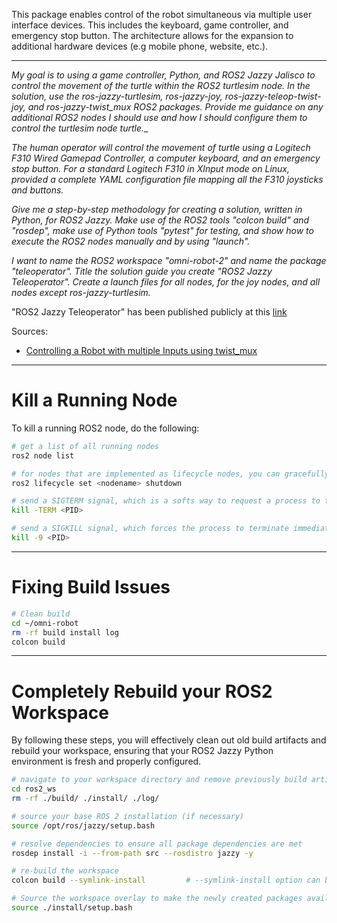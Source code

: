 <!--
Maintainer:   jeffskinnerbox@yahoo.com / www.jeffskinnerbox.me
Version:      1.1.0
-->


This package enables control of the robot simultaneous via multiple user interface devices.
This includes the keyboard, game controller, and emergency stop button.
The architecture allows for the expansion to additional hardware devices (e.g mobile phone, website, etc.).


---------------

_My goal is to using a game controller, Python, and ROS2 Jazzy Jalisco
to control the movement of the turtle within the ROS2 turtlesim node.
In the solution, use the ros-jazzy-turtlesim, ros-jazzy-joy, ros-jazzy-teleop-twist-joy,
and ros-jazzy-twist_mux ROS2 packages.
Provide me guidance on any additional ROS2 nodes I should use
and how I should configure them to control the turtlesim node turtle.__

_The human operator will control the movement of turtle using a Logitech F310 Wired Gamepad Controller,
a computer keyboard, and an emergency stop button.
For a standard Logitech F310 in XInput mode on Linux, provided a complete YAML configuration file
mapping all the F310 joysticks and buttons._

_Give me a step-by-step methodology for creating a solution, written in Python, for ROS2 Jazzy.
Make use of the ROS2 tools "colcon build" and "rosdep", make use of Python tools "pytest" for testing,
and show how to execute the ROS2 nodes manually and by using "launch"._

_I want to name the ROS2 workspace "omni-robot-2" and name the package "teleoperator".
Title the solution guide you create "ROS2 Jazzy Teleoperator".
Create a launch files for all nodes, for the joy nodes, and all nodes except ros-jazzy-turtlesim._

"ROS2 Jazzy Teleoperator" has been published publicly at this [link](https://claude.ai/public/artifacts/8bf612bc-5236-4157-9637-d78b09ae75f6)

Sources:

* [Controlling a Robot with multiple Inputs using twist_mux](https://robofoundry.medium.com/controlling-a-robot-with-multiple-inputs-using-twist-mux-4535b8ed9559)

---------------


# Kill a Running Node

To kill a running ROS2 node, do the following:

```bash
# get a list of all running nodes
ros2 node list

# for nodes that are implemented as lifecycle nodes, you can gracefully shut them down using this
ros2 lifecycle set <nodename> shutdown

# send a SIGTERM signal, which is a softs way to request a process to terminate
kill -TERM <PID>

# send a SIGKILL signal, which forces the process to terminate immediately, regardless of its state.
kill -9 <PID>
```


---------------


# Fixing Build Issues

```bash
# Clean build
cd ~/omni-robot
rm -rf build install log
colcon build
```


---------------


# Completely Rebuild your ROS2 Workspace

By following these steps, you will effectively clean out old build artifacts and rebuild your workspace,
ensuring that your ROS2 Jazzy Python environment is fresh and properly configured.

```bash
# navigate to your workspace directory and remove previously build artifacts
cd ros2_ws
rm -rf ./build/ ./install/ ./log/

# source your base ROS 2 installation (if necessary)
source /opt/ros/jazzy/setup.bash

# resolve dependencies to ensure all package dependencies are met
rosdep install -i --from-path src --rosdistro jazzy -y

# re-build the workspace
colcon build --symlink-install         # --symlink-install option can be used for faster iteration on Python files and other non-compiled resources

# Source the workspace overlay to make the newly created packages available
source ./install/setup.bash
```


